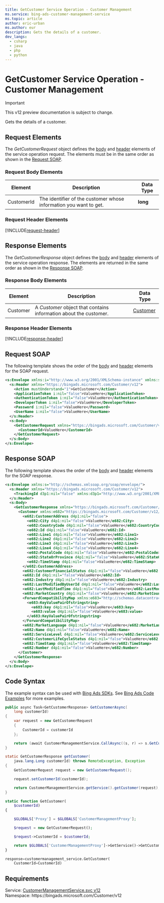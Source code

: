 ```yaml
---
title: GetCustomer Service Operation - Customer Management
ms.service: bing-ads-customer-management-service
ms.topic: article
author: eric-urban
ms.author: eur
description: Gets the details of a customer.
dev_langs: 
  - csharp
  - java
  - php
  - python
---
```

# GetCustomer Service Operation - Customer Management

> [!IMPORTANT]
> This v12 preview documentation is subject to change.

Gets the details of a customer.

## <a name="request"></a>Request Elements
The *GetCustomerRequest* object defines the [body](#request-body) and [header](#request-header) elements of the service operation request. The elements must be in the same order as shown in the [Request SOAP](#request-soap). 

### <a name="request-body"></a>Request Body Elements

|Element|Description|Data Type|
|-----------|---------------|-------------|
|<a name="customerid"></a>CustomerId|The identifier of the customer whose information you want to get.|**long**|

### <a name="request-header"></a>Request Header Elements
[!INCLUDE[request-header](./includes/request-header)]

## <a name="response"></a>Response Elements
The *GetCustomerResponse* object defines the [body](#response-body) and [header](#response-header) elements of the service operation response. The elements are returned in the same order as shown in the [Response SOAP](#response-soap).

### <a name="response-body"></a>Response Body Elements

|Element|Description|Data Type|
|-----------|---------------|-------------|
|<a name="customer"></a>Customer|A *Customer* object that contains information about the customer.|[Customer](customer)|

### <a name="response-header"></a>Response Header Elements
[!INCLUDE[response-header](./includes/response-header)]

## <a name="request-soap"></a>Request SOAP
The following template shows the order of the [body](#request-body) and [header](#request-header) elements for the SOAP request.

```xml
<s:Envelope xmlns:i="http://www.w3.org/2001/XMLSchema-instance" xmlns:s="http://schemas.xmlsoap.org/soap/envelope/">
  <s:Header xmlns="https://bingads.microsoft.com/Customer/v12">
    <Action mustUnderstand="1">GetCustomer</Action>
    <ApplicationToken i:nil="false">ValueHere</ApplicationToken>
    <AuthenticationToken i:nil="false">ValueHere</AuthenticationToken>
    <DeveloperToken i:nil="false">ValueHere</DeveloperToken>
    <Password i:nil="false">ValueHere</Password>
    <UserName i:nil="false">ValueHere</UserName>
  </s:Header>
  <s:Body>
    <GetCustomerRequest xmlns="https://bingads.microsoft.com/Customer/v12">
      <CustomerId>ValueHere</CustomerId>
    </GetCustomerRequest>
  </s:Body>
</s:Envelope>
```

## <a name="response-soap"></a>Response SOAP
The following template shows the order of the [body](#response-body) and [header](#response-header) elements for the SOAP response.

```xml
<s:Envelope xmlns:s="http://schemas.xmlsoap.org/soap/envelope/">
  <s:Header xmlns="https://bingads.microsoft.com/Customer/v12">
    <TrackingId d3p1:nil="false" xmlns:d3p1="http://www.w3.org/2001/XMLSchema-instance">ValueHere</TrackingId>
  </s:Header>
  <s:Body>
    <GetCustomerResponse xmlns="https://bingads.microsoft.com/Customer/v12">
      <Customer xmlns:e682="https://bingads.microsoft.com/Customer/v12/Entities" d4p1:nil="false" xmlns:d4p1="http://www.w3.org/2001/XMLSchema-instance">
        <e682:CustomerAddress d4p1:nil="false">
          <e682:City d4p1:nil="false">ValueHere</e682:City>
          <e682:CountryCode d4p1:nil="false">ValueHere</e682:CountryCode>
          <e682:Id d4p1:nil="false">ValueHere</e682:Id>
          <e682:Line1 d4p1:nil="false">ValueHere</e682:Line1>
          <e682:Line2 d4p1:nil="false">ValueHere</e682:Line2>
          <e682:Line3 d4p1:nil="false">ValueHere</e682:Line3>
          <e682:Line4 d4p1:nil="false">ValueHere</e682:Line4>
          <e682:PostalCode d4p1:nil="false">ValueHere</e682:PostalCode>
          <e682:StateOrProvince d4p1:nil="false">ValueHere</e682:StateOrProvince>
          <e682:TimeStamp d4p1:nil="false">ValueHere</e682:TimeStamp>
        </e682:CustomerAddress>
        <e682:CustomerFinancialStatus d4p1:nil="false">ValueHere</e682:CustomerFinancialStatus>
        <e682:Id d4p1:nil="false">ValueHere</e682:Id>
        <e682:Industry d4p1:nil="false">ValueHere</e682:Industry>
        <e682:LastModifiedByUserId d4p1:nil="false">ValueHere</e682:LastModifiedByUserId>
        <e682:LastModifiedTime d4p1:nil="false">ValueHere</e682:LastModifiedTime>
        <e682:MarketCountry d4p1:nil="false">ValueHere</e682:MarketCountry>
        <ForwardCompatibilityMap xmlns:e683="http://schemas.datacontract.org/2004/07/System.Collections.Generic" d4p1:nil="false">
          <e683:KeyValuePairOfstringstring>
            <e683:key d4p1:nil="false">ValueHere</e683:key>
            <e683:value d4p1:nil="false">ValueHere</e683:value>
          </e683:KeyValuePairOfstringstring>
        </ForwardCompatibilityMap>
        <e682:MarketLanguage d4p1:nil="false">ValueHere</e682:MarketLanguage>
        <e682:Name d4p1:nil="false">ValueHere</e682:Name>
        <e682:ServiceLevel d4p1:nil="false">ValueHere</e682:ServiceLevel>
        <e682:CustomerLifeCycleStatus d4p1:nil="false">ValueHere</e682:CustomerLifeCycleStatus>
        <e682:TimeStamp d4p1:nil="false">ValueHere</e682:TimeStamp>
        <e682:Number d4p1:nil="false">ValueHere</e682:Number>
      </Customer>
    </GetCustomerResponse>
  </s:Body>
</s:Envelope>
```

## <a name="example"></a>Code Syntax
The example syntax can be used with [Bing Ads SDKs](/bingads/guides/client-libraries). See [Bing Ads Code Examples](/bingads/guides/code-examples) for more examples.
```csharp
public async Task<GetCustomerResponse> GetCustomerAsync(
	long customerId)
{
	var request = new GetCustomerRequest
	{
		CustomerId = customerId
	};

	return (await CustomerManagementService.CallAsync((s, r) => s.GetCustomerAsync(r), request));
}
```
```java
static GetCustomerResponse getCustomer(
	java.lang.Long customerId) throws RemoteException, Exception
{
	GetCustomerRequest request = new GetCustomerRequest();

	request.setCustomerId(customerId);

	return CustomerManagementService.getService().getCustomer(request);
}
```
```php
static function GetCustomer(
	$customerId)
{

	$GLOBALS['Proxy'] = $GLOBALS['CustomerManagementProxy'];

	$request = new GetCustomerRequest();

	$request->CustomerId = $customerId;

	return $GLOBALS['CustomerManagementProxy']->GetService()->GetCustomer($request);
}
```
```python
response=customermanagement_service.GetCustomer(
	CustomerId=CustomerId)
```

## Requirements
Service: [CustomerManagementService.svc v12](https://clientcenter.api.bingads.microsoft.com/Api/CustomerManagement/v12/CustomerManagementService.svc)  
Namespace: https\://bingads.microsoft.com/Customer/v12  

